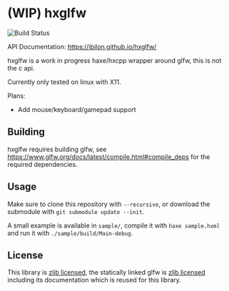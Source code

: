 # (WIP) hxglfw

![Build Status](https://github.com/ibilon/hxglfw/workflows/Main/badge.svg)

API Documentation: <https://ibilon.github.io/hxglfw/>

hxglfw is a work in progress haxe/hxcpp wrapper around glfw, this is not the c api.

Currently only tested on linux with X11.

Plans:

* Add mouse/keyboard/gamepad support

## Building

hxglfw requires building glfw, see <https://www.glfw.org/docs/latest/compile.html#compile_deps> for the required dependencies.

## Usage

Make sure to clone this repository with `--recursive`, or download the submodule with `git submodule update --init`.

A small example is available in `sample/`, compile it with `haxe sample.hxml` and run it with `./sample/build/Main-debug`.

## License

This library is [zlib licensed](https://github.com/ibilon/hxglfw/blob/LICENSE.md), the statically linked glfw is [zlib licensed](https://github.com/glfw/glfw/blob/master/LICENSE.md) including its documentation which is reused for this library.
